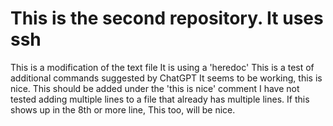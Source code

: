 # This is the second repository.  It uses ssh
This is a modification of the text file
It is using a 'heredoc'
This is a test of additional commands suggested by ChatGPT
It seems to be working, this is nice.
This should be added under the 'this is nice' comment
I have not tested adding multiple lines to a file
that already has multiple lines.
If this shows up in the 8th or more line,
This too, will be nice.
